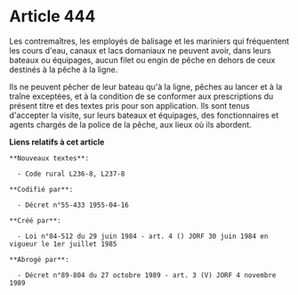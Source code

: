 # Article 444

Les contremaîtres, les employés de balisage et les mariniers qui fréquentent les cours d'eau, canaux et lacs domaniaux ne
peuvent avoir, dans leurs bateaux ou équipages, aucun filet ou engin de pêche en dehors de ceux destinés à la pêche à la
ligne.

Ils ne peuvent pêcher de leur bateau qu'à la ligne, pêches au lancer et à la traîne exceptées, et à la condition de se
conformer aux prescriptions du présent titre et des textes pris pour son application. Ils sont tenus d'accepter la visite,
sur leurs bateaux et équipages, des fonctionnaires et agents chargés de la police de la pêche, aux lieux où ils abordent.

**Liens relatifs à cet article**

	**Nouveaux textes**:

	  - Code rural L236-8, L237-8

	**Codifié par**:

	  - Décret n°55-433 1955-04-16

	**Créé par**:

	  - Loi n°84-512 du 29 juin 1984 - art. 4 () JORF 30 juin 1984 en vigueur le 1er juillet 1985

	**Abrogé par**:

	  - Décret n°89-804 du 27 octobre 1989 - art. 3 (V) JORF 4 novembre 1989
